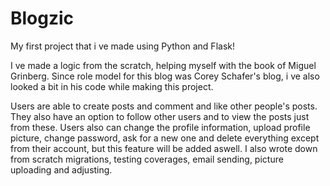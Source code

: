 # Blogzic

My first project that i ve made using Python and Flask!


I ve made a logic from the scratch, helping myself with the book of Miguel Grinberg.
Since role model for this blog was Corey Schafer's blog, i ve also looked a bit in his code while making this project.


Users are able to create posts and comment and like other people's posts. They also have an option to follow other users and to view the posts just from these.
Users also can change the profile information, upload profile picture, change password, ask for a new one and delete everything except from their account, but this feature will be added aswell.
I also wrote down from scratch migrations, testing coverages, email sending, picture uploading and adjusting.

